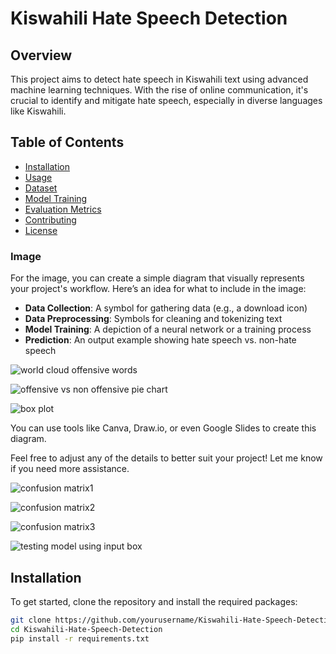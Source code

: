 # Kiswahili Hate Speech Detection

## Overview
This project aims to detect hate speech in Kiswahili text using advanced machine learning techniques. With the rise of online communication, it's crucial to identify and mitigate hate speech, especially in diverse languages like Kiswahili.

## Table of Contents
- [Installation](#installation)
- [Usage](#usage)
- [Dataset](#dataset)
- [Model Training](#model-training)
- [Evaluation Metrics](#evaluation-metrics)
- [Contributing](#contributing)
- [License](#license)

  
### Image
For the image, you can create a simple diagram that visually represents your project's workflow. Here’s an idea for what to include in the image:
- **Data Collection**: A symbol for gathering data (e.g., a download icon)
- **Data Preprocessing**: Symbols for cleaning and tokenizing text
- **Model Training**: A depiction of a neural network or a training process
- **Prediction**: An output example showing hate speech vs. non-hate speech

![world cloud offensive words](https://github.com/user-attachments/assets/e86f7290-2122-4c04-b278-20ee9f6e71ac)

![offensive vs non offensive pie chart](https://github.com/user-attachments/assets/685e0936-2a77-4561-ba1a-346db55c193c)

![box plot](https://github.com/user-attachments/assets/4182bd93-7eb0-491d-8bc8-80728348b658)


You can use tools like Canva, Draw.io, or even Google Slides to create this diagram.

Feel free to adjust any of the details to better suit your project! Let me know if you need more assistance.

![confusion matrix1](https://github.com/user-attachments/assets/2c8230f3-c905-4d4f-8976-bb593c2876e3)

![confusion matrix2](https://github.com/user-attachments/assets/e81e4d77-f05f-41dc-bae0-ee26c639831b)

![confusion matrix3](https://github.com/user-attachments/assets/520434f2-e7e6-4dda-9f0b-795d443c21b0)

![testing model using input box](https://github.com/user-attachments/assets/d81c4824-b147-4934-b671-9b11c6cd0953)


## Installation
To get started, clone the repository and install the required packages:
```bash
git clone https://github.com/yourusername/Kiswahili-Hate-Speech-Detection.git
cd Kiswahili-Hate-Speech-Detection
pip install -r requirements.txt


